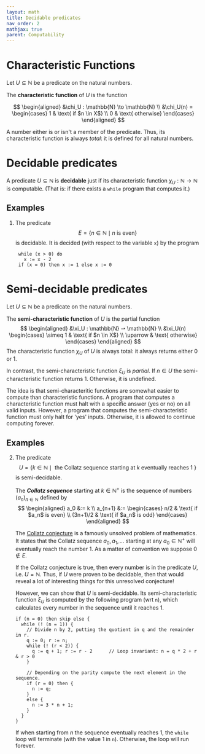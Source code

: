 ```yaml
---
layout: math
title: Decidable predicates
nav_order: 2
mathjax: true
parent: Computability
---
```


# Characteristic Functions

Let $U \subseteq \mathbb{N}$ be a predicate on the natural numbers.

The __characteristic function__ of $U$ is the function

$$
  \begin{aligned}
  &\chi_U : \mathbb{N} \to \mathbb{N} \\
  &\chi_U(n) =
    \begin{cases}
      1 & \text{ if $n \in X$} \\
      0 & \text{ otherwise}
    \end{cases}
  \end{aligned}
$$

A number either is or isn't a member of the predicate. Thus, its
characteristic function is always _total_: it is defined for all natural
numbers.

# Decidable predicates

A predicate $U \subseteq \mathbb{N}$ is __decidable__ just if its
characteristic function $\chi_U : \mathbb{N} \to \mathbb{N}$ is computable.
(That is: if there exists a `while` program that computes it.)

## Examples

1. The predicate
   $$
     E = \{ n \in \mathbb{N} \mid n \text{ is even} \}
   $$
   is decidable. It is decided (with respect to the variable $\texttt{x}$) by
   the program
   ```
    while (x > 0) do
      x := x - 2
    if (x = 0) then x := 1 else x := 0 
   ```

# Semi-decidable predicates

Let $U \subseteq \mathbb{N}$ be a predicate on the natural numbers.

The __semi-characteristic function__ of $U$ is the partial function
$$
  \begin{aligned}
  &\xi_U : \mathbb{N} ⇀ \mathbb{N} \\
  &\xi_U(n)
    \begin{cases}
      \simeq 1 & \text{ if $n \in X$} \\
      \uparrow & \text{ otherwise}
    \end{cases}
  \end{aligned}
$$
The characteristic function $\chi_U$ of $U$ is always total: it always
returns either $0$ or $1$.

In contrast, the semi-characteristic function $\xi_U$ is _partial_. If $n \in
U$ the semi-characteristic function returns $1$. Otherwise, it is undefined.

The idea is that semi-characteritic functions are somewhat easier to compute
than characteristic functions. A program that computes a characteristic
function must halt with a specific answer (yes or no) on all valid inputs.
However, a program that computes the semi-characteristic function must only
halt for 'yes' inputs. Otherwise, it is allowed to continue computing
forever.

## Examples

2.  The predicate
    $$
      U = \{ k \in \mathbb{N} \mid \text{ the Collatz sequence starting at $k$ eventually reaches 1 } \}
    $$
    is semi-decidable.

    The ___Collatz sequence___ starting at $k \in \mathbb{N}^+$ is the
    sequence of numbers $(a_n)_{n \in \mathbb{N}}$ defined by
    $$
    \begin{aligned}
      a_0 &:= k \\
      a_{n+1} &:= \begin{cases}
        n/2      & \text{ if $a_n$ is even} \\
        (3n+1)/2 & \text{ if $a_n$ is odd}
      \end{cases}
    \end{aligned}
    $$

    The [Collatz
    conjecture](https://en.wikipedia.org/wiki/Collatz_conjecture) is a
    famously unsolved problem of mathematics. It states that the Collatz
    sequence $a_0, a_1, \dots$ starting at any $a_0 \in \mathbb{N}^+$ will
    eventually reach the number $1$. As a matter of convention we suppose $0
    \not\in E$.

    If the Collatz conjecture is true, then every number is in the predicate
    $U$, i.e. $U = \mathbb{N}$. Thus, if $U$ were proven to be decidable,
    then that would reveal a lot of interesting things for this unresolved
    conjecture!

    However, we can show that $U$ is semi-decidable. Its semi-characteristic
    function $\xi_U$ is computed by the following program (wrt `n`), which
    calculates every number in the sequence until it reaches $1$.
    ```
    if (n = 0) then skip else {
      while (! (n = 1)) {
        // Divide n by 2, putting the quotient in q and the remainder in r.
        q := 0; r := n;
        while (! (r < 2)) {
          q := q + 1; r := r - 2      // Loop invariant: n = q * 2 + r & r > 0
        }

        // Depending on the parity compute the next element in the sequence.
        if (r = 0) then {
          n := q;
        }
        else {
          n := 3 * n + 1;
        }
      }
    }
    ```
    If when starting from $n$ the sequence eventually reaches $1$, the
    `while` loop will terminate (with the value $1$ in `n`). Otherwise, the
    loop will run forever.